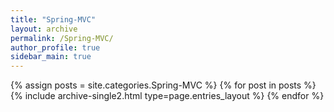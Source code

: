 ```yaml
---
title: "Spring-MVC"
layout: archive
permalink: /Spring-MVC/
author_profile: true
sidebar_main: true
---
```

{% assign posts = site.categories.Spring-MVC %}
{% for post in posts %} {% include archive-single2.html type=page.entries_layout %} {% endfor %}